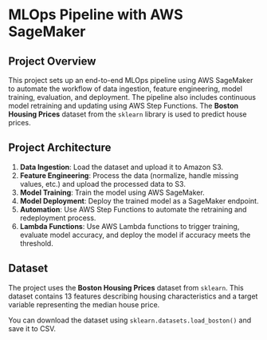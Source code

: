 # MLOps Pipeline with AWS SageMaker

## Project Overview

This project sets up an end-to-end MLOps pipeline using AWS SageMaker to automate the workflow of data ingestion, feature engineering, model training, evaluation, and deployment. The pipeline also includes continuous model retraining and updating using AWS Step Functions. The **Boston Housing Prices** dataset from the `sklearn` library is used to predict house prices.

## Project Architecture

1. **Data Ingestion**: Load the dataset and upload it to Amazon S3.
2. **Feature Engineering**: Process the data (normalize, handle missing values, etc.) and upload the processed data to S3.
3. **Model Training**: Train the model using AWS SageMaker.
4. **Model Deployment**: Deploy the trained model as a SageMaker endpoint.
5. **Automation**: Use AWS Step Functions to automate the retraining and redeployment process.
6. **Lambda Functions**: Use AWS Lambda functions to trigger training, evaluate model accuracy, and deploy the model if accuracy meets the threshold.

## Dataset

The project uses the **Boston Housing Prices** dataset from `sklearn`. This dataset contains 13 features describing housing characteristics and a target variable representing the median house price.

You can download the dataset using `sklearn.datasets.load_boston()` and save it to CSV.
